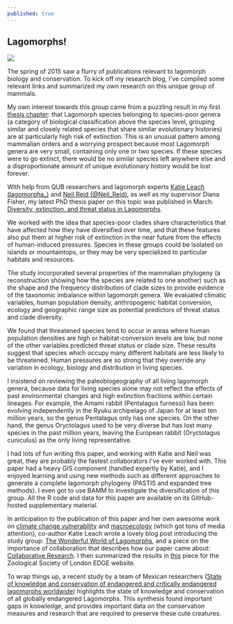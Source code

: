 ```yaml
---
published: true
---
```




## Lagomorphs!

![]({{site.baseurl}}//images/liebre.png)

The spring of 2015 saw a flurry of publications relevant to lagomorph biology and conservation. To kick off my research blog, I've compiled some relevant links and summarized my own research on this unique group of mammals. 

My own interest towards this group came from a puzzling result in my first [thesis chapter](http://rspb.royalsocietypublishing.org/content/280/1765/20131092.short): that Lagomorph species belonging to species-poor genera (a category of biological classification above the species level, grouping similar and closely related species that share similar evolutionary histories) are at particularly high risk of extinction. This is an unusual pattern among mammalian orders and a worrying prospect because most Lagomorph genera are very small, containing only one or two species. If these species were to go extinct, there would be no similar species left anywhere else and a disproportionate amount of unique evolutionary history would be lost forever.

With help from QUB researchers and lagomorph experts [Katie Leach (lagomorpha_)](https://twitter.com/lagomorpha_) and [Neil Reid (@Neil_Reid)](https://twitter.com/Neil_Reid), as well as my supervisor Diana Fisher, my latest PhD thesis paper on this topic was published in March:
[Diversity, extinction, and threat status in Lagomorphs](http://onlinelibrary.wiley.com/doi/10.1111/ecog.01063/full). 

We worked with the idea that species-poor clades share characteristics that have affected how they have diversified over time, and that these features also put them at higher risk of extinction in the near future from the effects of human-induced pressures. Species in these groups could be isolated on islands or mountaintops, or they may be very specialized to particular habitats and resources. 

The study incorporated several properties of the mammalian phylogeny (a reconstruction showing how the species are related to one another) such as the shape and the frequency distribution of clade sizes to provide evidence of the taxonomic imbalance within lagomorph genera. We evaluated climatic variables, human population density, anthropogenic habitat conversion, ecology and geographic range size as potential predictors of threat status and clade diversity. 

We found that threatened species tend to occur in areas where human population densities are high or habitat-conversion levels are low, but none of the other variables predicted threat status or clade size. These results suggest that species which occupy many different habitats are less likely to be threatened. Human pressures are so strong that they override any variation in ecology, biology and distribution in living species.  

I insistend on reviewing the paleobiogeography of all living lagomorph genera, because data for living species alone may not reflect the effects of past environmental changes and high extinction fractions within certain lineages. For example, the Amami rabbit (Pentalagus furnessi) has been evolving independently in the Ryuku archipelago of Japan for at least ten million years, so the genus Pentalagus only has one species. On the other hand, the genus Oryctolagus used to be very diverse but has lost many species in the past million years, leaving the European rabbit (Oryctolagus cuniculus) as the only living representative.  

I had lots of fun writing this paper, and working with Katie and Neil was great, they are probably the fastest collaborators I've ever worked with. This paper had a heavy GIS component (handled expertly by Katie), and I enjoyed learning and using new methods such as differemt approaches to generate a complete lagomorph phylogeny (PASTIS and expanded tree methods). I even got to use BAMM to investigate the diversification of this group. All the R code and data for this paper are available on its GitHub-hosted supplementary material. 

In anticipation to the publication of this paper and her own awesome work on [climate change vulnerability](http://dx.plos.org/10.1371/journal.pone.0122267) and [macroecology](http://onlinelibrary.wiley.com/doi/10.1111/mam.12035/abstract) (which got tons of media attention), co-author Katie Leach wrote a lovely blog post introducing the study group: 
[The Wonderful World of Lagomorphs](http://blogs.qub.ac.uk/qubio/2015/02/18/the-wonderful-world-of-lagomorphs/), and a piece on the importance of collaboration that describes how our paper came about: [Collaborative Research](https://blogs.qub.ac.uk/qubio/2015/03/20/collaborative-research/). I then summarized the results in [this](http://www.edgeofexistence.org/edgeblog/?p=8267) piece for the Zoological Society of London EDGE website.

To wrap things up, a recent study by a team of Mexican researchers ([State of knowledge and conservation of endangered and critically endangered lagomorphs worldwide](http://www.revistas-conacyt.unam.mx/therya/index.php/THERYA/article/view/225/0)) highlights the state of knowledge and conservation of all globally endangered Lagomorphs. This synthesis found important gaps in knowledge, and provides important data on the conservation measures and research that are required to preserve these cute creatures.
